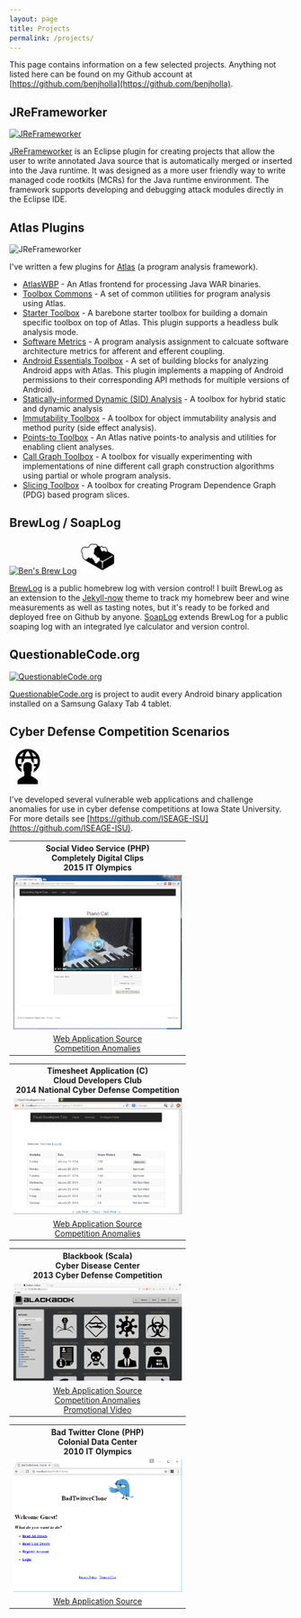```yaml
---
layout: page
title: Projects
permalink: /projects/
---
```


This page contains information on a few selected projects. Anything not listed here can be found on my Github account at [https://github.com/benjholla](https://github.com/benjholla).

## JReFrameworker
<a href="https://jreframeworker.com/"><img src="https://jreframeworker.com/images/JReFrameworker.png" alt="JReFrameworker" width="48" height="55" /></a>

[JReFrameworker](https://jreframeworker.com/) is an Eclipse plugin for creating projects that allow the user to write annotated Java source that is automatically merged or inserted into the Java runtime. It was designed as a more user friendly way to write managed code rootkits (MCRs) for the Java runtime environment. The framework supports developing and debugging attack modules directly in the Eclipse IDE.

## Atlas Plugins
<img src="https://ben-holland.com/AtlasWBP/images/toolbox.png" alt="JReFrameworker" width="55" height="55" />

I've written a few plugins for [Atlas](http://www.ensoftcorp.com/atlas/) (a program analysis framework).

- [AtlasWBP](https://ben-holland.com/AtlasWBP/) - An Atlas frontend for processing Java WAR binaries.
- [Toolbox Commons](https://ensoftcorp.github.io/toolbox-commons/) - A set of common utilities for program analysis using Atlas.
- [Starter Toolbox](https://github.com/EnSoftCorp/Starter-Toolbox) - A barebone starter toolbox for building a domain specific toolbox on top of Atlas. This plugin supports a headless bulk analysis mode.
- [Software Metrics](https://github.com/benjholla/SoftwareMetricsAssignment) - A program analysis assignment to calcuate software architecture metrics for afferent and efferent coupling.
- [Android Essentials Toolbox](https://ensoftcorp.github.io/android-essentials-toolbox/) - A set of building blocks for analyzing Android apps with Atlas. This plugin implements a mapping of Android permissions to their corresponding API methods for multiple versions of Android.
- [Statically-informed Dynamic (SID) Analysis](https://ensoftcorp.github.io/SID/) - A toolbox for hybrid static and dynamic analysis
- [Immutability Toolbox](https://ensoftcorp.github.io/immutability-toolbox/) - A toolbox for object immutability analysis and method purity (side effect analysis).
- [Points-to Toolbox](https://ensoftcorp.github.io/points-to-toolbox/) - An Atlas native points-to analysis and utilities for enabling client analyses.
- [Call Graph Toolbox](https://ensoftcorp.github.io/call-graph-toolbox) - A toolbox for visually experimenting with implementations of nine different call graph construction algorithms using partial or whole program analysis.
- [Slicing Toolbox](https://ensoftcorp.github.io/slicing-toolbox/) - A toolbox for creating Program Dependence Graph (PDG) based program slices.

## BrewLog&nbsp;/&nbsp;SoapLog
<a href="https://ben-holland.com/BrewLog/"><img src="https://raw.githubusercontent.com/benjholla/BrewLog/master/images/logo.png" alt="Ben's Brew Log" width="55" height="55" /></a>&nbsp;&nbsp;<a href="https://ben-holland.com/SoapLog/"><img src="https://raw.githubusercontent.com/benjholla/SoapLog/master/images/logo.png" alt="Ben's Soap Log" width="60" height="60" /></a>

[BrewLog](https://github.com/benjholla/BrewLog) is a public homebrew log with version control!  I built BrewLog as an extension to the [Jekyll-now](https://github.com/barryclark/jekyll-now) theme to track my homebrew beer and wine measurements as well as tasting notes, but it's ready to be forked and deployed free on Github by anyone. [SoapLog](https://github.com/benjholla/SoapLog) extends BrewLog for a public soaping log with an integrated lye calculator and version control.

## QuestionableCode.org
<a href="https://questionablecode.org"><img src="https://raw.githubusercontent.com/questionablecode/questionablecode.github.io/master/images/logo.png" alt="QuestionableCode.org" width="65" height="65" /></a>

[QuestionableCode.org](https://questionablecode.org) is project to audit every Android binary application installed on a Samsung Galaxy Tab 4 tablet.

## Cyber Defense Competition Scenarios
<a href="https://github.com/ISEAGE-ISU"><img src="/images/cdc.png" alt="Cyber Defense Competition Scenarios" width="65" height="65" /></a>

I've developed several vulnerable web applications and challenge anomalies for use in cyber defense competitions at Iowa State University.  For more details see [https://github.com/ISEAGE-ISU](https://github.com/ISEAGE-ISU).

<center>
<table>
  <tr>
    <th>Social&nbsp;Video&nbsp;Service&nbsp;(PHP)<br>Completely&nbsp;Digital&nbsp;Clips<br>2015&nbsp;IT&nbsp;Olympics</th>
  </tr>
  <tr>
    <td>
    	<a href="/images/projects/bad-youtube/homepage.png" data-lightbox="bad-youtube" data-title="Social Video Service">
    		<img style="max-width:300px" src="/images/projects/bad-youtube/homepage.png" alt="Social Video Service Screenshot"/>
    	</a>
    </td>
  </tr>
  <tr>
    <td><center><a href="https://github.com/benjholla/CompletelyDigitalClips">Web Application Source</a><br /><a href="https://github.com/benjholla/CompletelyDigitalClips/tree/master/anomalies">Competition Anomalies</a></center></td>
  </tr>
</table>

<table>
  <tr>
    <th>Timesheet&nbsp;Application&nbsp;(C)<br>Cloud&nbsp;Developers&nbsp;Club<br>2014&nbsp;National&nbsp;Cyber&nbsp;Defense&nbsp;Competition</th>
  </tr>
  <tr>
    <td>
    	<a href="/images/projects/timesheet/timesheet.png" data-lightbox="timesheet-application" data-title="Timesheet Application">
    		<img style="max-width:300px" src="/images/projects/timesheet/timesheet.png" alt="Timesheet Application Screenshot"/>
    	</a>
    </td>
  </tr>
  <tr>
    <td><center><a href="https://github.com/benjholla/NCDC2014">Web Application Source</a><br /><a href="https://github.com/benjholla/ISU_Spring_2014_NCDC_Anomalies">Competition Anomalies</a></center></td>
  </tr>
</table>

<table>
  <tr>
    <th>Blackbook (Scala)<br>Cyber&nbsp;Disease&nbsp;Center<br>2013&nbsp;Cyber&nbsp;Defense&nbsp;Competition</th>
  </tr>
  <tr>
    <td><img style="max-width:300px" src="/images/projects/blackbook/blackbook.png" alt="Blackbook Screenshot"/></td>
  </tr>
  <tr>
    <td><center><a href="https://github.com/benjholla/Blackbook">Web Application Source</a><br /><a href="https://github.com/benjholla/ISU_Fall_2013_CDC_Anomalies">Competition Anomalies</a><br /><a href="https://www.youtube.com/watch?v=YHz0pKAQo64">Promotional Video</a></center></td>
  </tr>
</table>

<table>
  <tr>
    <th>Bad&nbsp;Twitter&nbsp;Clone&nbsp;(PHP)<br>Colonial&nbsp;Data&nbsp;Center<br>2010&nbsp;IT&nbsp;Olympics</th>
  </tr>
  <tr>
    <td><img style="max-width:300px" src="/images/projects/bad-twitter/homepage.png" alt="Bad Twitter Clone Screenshot"/></td>
  </tr>
  <tr>
    <td><center><a href="https://github.com/benjholla/BadTwitterClone">Web Application Source</a></center></td>
  </tr>
</table>
</center>